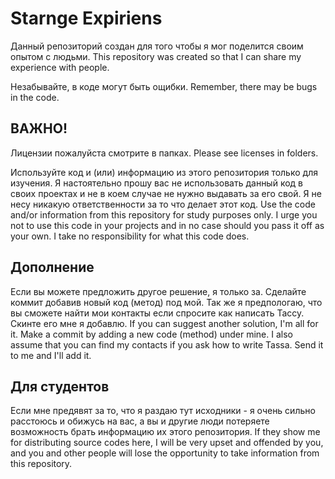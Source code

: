 # Starnge Expiriens
Данный репозиторий создан для того чтобы я мог поделится своим опытом с людьми.
This repository was created so that I can share my experience with people.

Незабывайте, в коде могут быть ощибки.
Remember, there may be bugs in the code.

## ВАЖНО!
Лицензии пожалуйста смотрите в папках. 
Please see licenses in folders.

Используйте код и (или) информацию из этого репозитория только для изучения.
Я настоятельно прошу вас не использовать данный код в своих проектах и не в коем случае не нужно выдавать за его свой.
Я не несу никакую ответственности за то что делает этот код.
Use the code and/or information from this repository for study purposes only.
I urge you not to use this code in your projects and in no case should you pass it off as your own.
I take no responsibility for what this code does.

## Дополнение
Если вы можете предложить другое решение, я только за. Сделайте коммит добавив новый код (метод) под мой.
Так же я предпологаю, что вы сможете найти мои контакты если спросите как написать Тассу. Скинте его мне я добавлю.
If you can suggest another solution, I'm all for it. Make a commit by adding a new code (method) under mine.
I also assume that you can find my contacts if you ask how to write Tassa. Send it to me and I'll add it.

## Для студентов
Если мне предявят за то, что я раздаю тут исходники - я очень сильно расстоюсь и обижусь на вас, а вы и другие люди потеряете возможность брать информацию их этого репозитория.
If they show me for distributing source codes here, I will be very upset and offended by you, and you and other people will lose the opportunity to take information from this repository.
